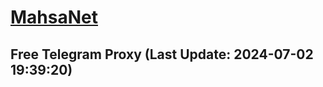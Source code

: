 
# [MahsaNet](https://t.me/mahsa_net)
## Free Telegram Proxy (Last Update: 2024-07-02 19:39:20)

    